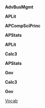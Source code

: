 
**AdvBusMgmt**


**APLit**


**APCompSciPrinc**


**APStats**


**APLit**


**Calc3**


**APStats**


**Gov**


**Calc3**



**Gov**

<a href="Gov/Vocab.html">Vocab</a>


